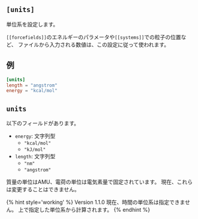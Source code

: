 ## `[units]`

単位系を設定します。

`[[forcefields]]`のエネルギーのパラメータや`[[systems]]`での粒子の位置など、
ファイルから入力される数値は、この設定に従って使われます。

## 例

```toml
[units]
length = "angstrom"
energy = "kcal/mol"
```

## `units`

以下のフィールドがあります。

- `energy`: 文字列型
  - `"kcal/mol"`
  - `"kJ/mol"`
- `length`: 文字列型
  - `"nm"`
  - `"angstrom"`

質量の単位はAMU、電荷の単位は電気素量で固定されています。
現在、これらは変更することはできません。

{% hint style='working' %}
Version 1.1.0 現在、時間の単位系は指定できません。
上で指定した単位系から計算されます。
{% endhint %}

